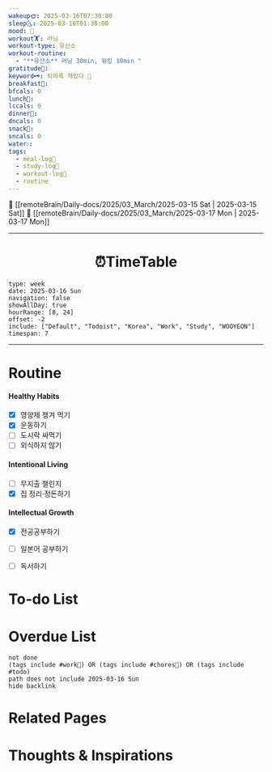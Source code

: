 ```yaml
---
wakeup🌞: 2025-03-16T07:30:00
sleep🌜: 2025-03-16T01:30:00
mood: 🥰
workout🏋️: 러닝
workout-type: 유산소
workout-routine:
  - "**유산소** 러닝 30min, 워킹 10min "
gratitude🙏: 
keyword🗝️: 퇴마록 재밌다 👹
breakfast🍳: 
bfcals: 0
lunch🍚: 
lccals: 0
dinner🥗: 
dncals: 0
snack🍬: 
sncals: 0
water💧: 
tags:
  - meal-log📝
  - study-log📓
  - workout-log💪
  - routine
---
```


🔺 [[remoteBrain/Daily-docs/2025/03_March/2025-03-15 Sat | 2025-03-15 Sat]]
🔻 [[remoteBrain/Daily-docs/2025/03_March/2025-03-17 Mon | 2025-03-17 Mon]]
___
<h1> <center>⏰TimeTable </center> </h1>

```gEvent
type: week
date: 2025-03-16 Sun
navigation: false
showAllDay: true
hourRange: [8, 24]
offset: -2
include: ["Default", "Todoist", "Korea", "Work", "Study", "WOOYEON"]
timespan: 7
```

--- 


# Routine 

####  Healthy Habits
- [x] 영양제 챙겨 먹기
- [x] 운동하기
- [ ] 도시락 싸먹기 
- [ ] 외식하지 않기 

####  Intentional Living 
- [ ] 무지출 챌린지 
- [x] 집 정리·정돈하기

#### Intellectual Growth
- [x] 전공공부하기
- [ ] 일본어 공부하기
- [ ] 독서하기



# To-do List


# Overdue List
```tasks
not done
(tags include #work💼) OR (tags include #chores🧺) OR (tags include #todo)
path does not include 2025-03-16 Sun
hide backlink
```

# Related Pages



# Thoughts & Inspirations

